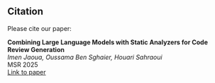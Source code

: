## Citation

Please cite our paper:

**Combining Large Language Models with Static Analyzers for Code Review Generation**  
*Imen Jaoua, Oussama Ben Sghaier, Houari Sahraoui*  
MSR 2025  
[Link to paper](https://arxiv.org/abs/2502.06633)
